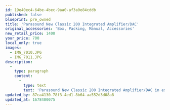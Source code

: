 ```yaml
---
id: 19e40ec4-64be-4bec-9aa0-af3a0e84cddb
published: false
blueprint: pre_owned
title: 'Parasound New Classic 200 Integrated Amplifier/DAC'
original_accessories: 'Box, Packing, Manual, Accessories'
new_retail_price: 1400
your_price: 700
local_only: true
images:
  - IMG_7010.JPG
  - IMG_7011.JPG
description:
  -
    type: paragraph
    content:
      -
        type: text
        text: 'Parasound New Classic 200 Integrated Amplifier/DAC in excellent condition with original box, packing and accessories. Unit sold as new for $1,400.00'
updated_by: 87ca4130-78f3-4ed1-8b64-aa552d3d08a8
updated_at: 1678400075
---
```

